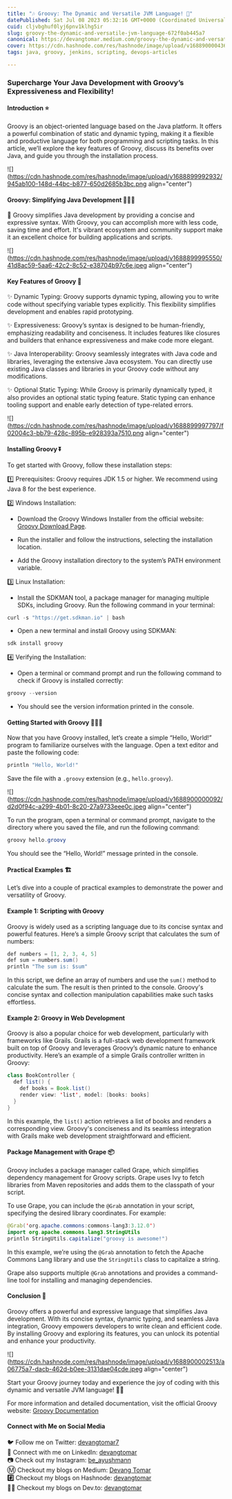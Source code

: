 ```yaml
---
title: "🎶 Groovy: The Dynamic and Versatile JVM Language! 🚀"
datePublished: Sat Jul 08 2023 05:32:16 GMT+0000 (Coordinated Universal Time)
cuid: cljvbghuf0lyj6pnv1klhg5ir
slug: groovy-the-dynamic-and-versatile-jvm-language-672f0ab445a7
canonical: https://devangtomar.medium.com/groovy-the-dynamic-and-versatile-jvm-language-672f0ab445a7
cover: https://cdn.hashnode.com/res/hashnode/image/upload/v1688900004368/3e192f9e-1a4b-47fb-8e02-5d82377b8782.jpeg
tags: java, groovy, jenkins, scripting, devops-articles

---
```


### Supercharge Your Java Development with Groovy’s Expressiveness and Flexibility!

#### **Introduction ⭐**

Groovy is an object-oriented language based on the Java platform. It offers a powerful combination of static and dynamic typing, making it a flexible and productive language for both programming and scripting tasks. In this article, we’ll explore the key features of Groovy, discuss its benefits over Java, and guide you through the installation process.

![](https://cdn.hashnode.com/res/hashnode/image/upload/v1688899992932/945ab100-148d-44bc-b877-650d2685b3bc.png align="center")

#### **Groovy: Simplifying Java Development 👩🏻‍💻**

🎯 Groovy simplifies Java development by providing a concise and expressive syntax. With Groovy, you can accomplish more with less code, saving time and effort. It's vibrant ecosystem and community support make it an excellent choice for building applications and scripts.

![](https://cdn.hashnode.com/res/hashnode/image/upload/v1688899995550/41d8ac59-5aa6-42c2-8c52-e38704b97c6e.jpeg align="center")

#### **Key Features of Groovy 🔑**

✨ Dynamic Typing: Groovy supports dynamic typing, allowing you to write code without specifying variable types explicitly. This flexibility simplifies development and enables rapid prototyping.

✨ Expressiveness: Groovy’s syntax is designed to be human-friendly, emphasizing readability and conciseness. It includes features like closures and builders that enhance expressiveness and make code more elegant.

✨ Java Interoperability: Groovy seamlessly integrates with Java code and libraries, leveraging the extensive Java ecosystem. You can directly use existing Java classes and libraries in your Groovy code without any modifications.

✨ Optional Static Typing: While Groovy is primarily dynamically typed, it also provides an optional static typing feature. Static typing can enhance tooling support and enable early detection of type-related errors.

![](https://cdn.hashnode.com/res/hashnode/image/upload/v1688899997797/f02004c3-bb79-428c-895b-e928393a7510.png align="center")

#### **Installing Groovy ⏬**

To get started with Groovy, follow these installation steps:

1️⃣ Prerequisites: Groovy requires JDK 1.5 or higher. We recommend using Java 8 for the best experience.

2️⃣ Windows Installation:

* Download the Groovy Windows Installer from the official website: [Groovy Download Page](https://groovy-lang.org/download.html).
    
* Run the installer and follow the instructions, selecting the installation location.
    
* Add the Groovy installation directory to the system’s PATH environment variable.
    

3️⃣ Linux Installation:

* Install the SDKMAN tool, a package manager for managing multiple SDKs, including Groovy. Run the following command in your terminal:
    

```java
curl -s "https://get.sdkman.io" | bash
```

* Open a new terminal and install Groovy using SDKMAN:
    

```java
sdk install groovy
```

4️⃣ Verifying the Installation:

* Open a terminal or command prompt and run the following command to check if Groovy is installed correctly:
    

```java
groovy --version
```

* You should see the version information printed in the console.
    

#### **Getting Started with Groovy 🏃🏻‍♂️**

Now that you have Groovy installed, let’s create a simple “Hello, World!” program to familiarize ourselves with the language. Open a text editor and paste the following code:

```java
println "Hello, World!"
```

Save the file with a `.groovy` extension (e.g., `hello.groovy`).

![](https://cdn.hashnode.com/res/hashnode/image/upload/v1688900000092/d2d0f94c-a299-4b01-8c20-27a9733eee0c.jpeg align="center")

To run the program, open a terminal or command prompt, navigate to the directory where you saved the file, and run the following command:

```java
groovy hello.groovy
```

You should see the “Hello, World!” message printed in the console.

#### Practical Examples 🏗️

Let’s dive into a couple of practical examples to demonstrate the power and versatility of Groovy.

#### **Example 1: Scripting with Groovy**

Groovy is widely used as a scripting language due to its concise syntax and powerful features. Here’s a simple Groovy script that calculates the sum of numbers:

```java
def numbers = [1, 2, 3, 4, 5]
def sum = numbers.sum()
println "The sum is: $sum"
```

In this script, we define an array of numbers and use the `sum()` method to calculate the sum. The result is then printed to the console. Groovy's concise syntax and collection manipulation capabilities make such tasks effortless.

#### **Example 2: Groovy in Web Development**

Groovy is also a popular choice for web development, particularly with frameworks like Grails. Grails is a full-stack web development framework built on top of Groovy and leverages Groovy’s dynamic nature to enhance productivity. Here’s an example of a simple Grails controller written in Groovy:

```java
class BookController {
  def list() {
    def books = Book.list()
    render view: 'list', model: [books: books]
  }
}
```

In this example, the `list()` action retrieves a list of books and renders a corresponding view. Groovy's conciseness and its seamless integration with Grails make web development straightforward and efficient.

#### **Package Management with Grape 📦**

Groovy includes a package manager called Grape, which simplifies dependency management for Groovy scripts. Grape uses Ivy to fetch libraries from Maven repositories and adds them to the classpath of your script.

To use Grape, you can include the `@Grab` annotation in your script, specifying the desired library coordinates. For example:

```java
@Grab('org.apache.commons:commons-lang3:3.12.0')
import org.apache.commons.lang3.StringUtils
println StringUtils.capitalize("groovy is awesome!")
```

In this example, we’re using the `@Grab` annotation to fetch the Apache Commons Lang library and use the `StringUtils` class to capitalize a string.

Grape also supports multiple `@Grab` annotations and provides a command-line tool for installing and managing dependencies.

#### **Conclusion 💭**

Groovy offers a powerful and expressive language that simplifies Java development. With its concise syntax, dynamic typing, and seamless Java integration, Groovy empowers developers to write clean and efficient code. By installing Groovy and exploring its features, you can unlock its potential and enhance your productivity.

![](https://cdn.hashnode.com/res/hashnode/image/upload/v1688900002513/a06775a7-dacb-462d-b0ee-3131dae04cde.jpeg align="center")

Start your Groovy journey today and experience the joy of coding with this dynamic and versatile JVM language! 🚀🌟

For more information and detailed documentation, visit the official Groovy website: [Groovy Documentation](https://groovy-lang.org/documentation.html)

#### **Connect with Me on Social Media**

🐦 Follow me on Twitter: [devangtomar7](https://twitter.com/devangtomar7)  
🔗 Connect with me on LinkedIn: [devangtomar](https://www.linkedin.com/in/devangtomar)  
📷 Check out my Instagram: [be\_ayushmann](https://instagram.com/be_ayushmann)  
Ⓜ️ Checkout my blogs on Medium: [Devang Tomar](https://medium.com/u/8f5e1c86129d?source=post_page-----e42119a306ca--------------------------------)  
**#️⃣** Checkout my blogs on Hashnode: [devangtomar](https://devangtomar.hashnode.dev/)  
**🧑‍💻** Checkout my blogs on Dev.to: [devangtomar](https://dev.to/devangtomar)